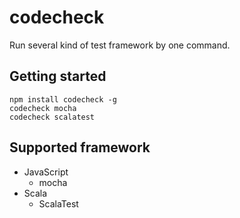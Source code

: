 # codecheck
Run several kind of test framework by one command.


## Getting started

```
npm install codecheck -g
codecheck mocha
codecheck scalatest
```

## Supported framework
- JavaScript
  - mocha
- Scala
  - ScalaTest
